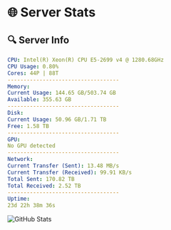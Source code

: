 # 🌐 Server Stats
## 🔍 Server Info
```yaml
CPU: Intel(R) Xeon(R) CPU E5-2699 v4 @ 1280.68GHz
CPU Usage: 0.80%
Cores: 44P | 88T
-----------------------------------
Memory:
Current Usage: 144.65 GB/503.74 GB
Available: 355.63 GB
-----------------------------------
Disk:
Current Usage: 50.96 GB/1.71 TB
Free: 1.58 TB
-----------------------------------
GPU:
No GPU detected
-----------------------------------
Network:
Current Transfer (Sent): 13.48 MB/s
Current Transfer (Received): 99.91 KB/s
Total Sent: 170.82 TB
Total Received: 2.52 TB
-----------------------------------
Uptime:
23d 22h 38m 36s
```
![GitHub Stats](https://img.shields.io/badge/Updated-2025-03-03_21:21:54-blue)